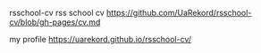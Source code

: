rsschool-cv rss school cv https://github.com/UaRekord/rsschool-cv/blob/gh-pages/cv.md

my profile https://uarekord.github.io/rsschool-cv/
